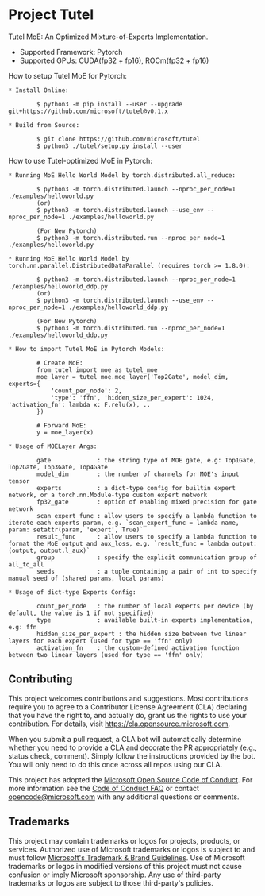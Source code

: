 # Project Tutel

Tutel MoE: An Optimized Mixture-of-Experts Implementation.

- Supported Framework: Pytorch
- Supported GPUs: CUDA(fp32 + fp16), ROCm(fp32 + fp16)

How to setup Tutel MoE for Pytorch:
```
* Install Online:

        $ python3 -m pip install --user --upgrade git+https://github.com/microsoft/tutel@v0.1.x

* Build from Source:

        $ git clone https://github.com/microsoft/tutel
        $ python3 ./tutel/setup.py install --user
```

How to use Tutel-optimized MoE in Pytorch:
```
* Running MoE Hello World Model by torch.distributed.all_reduce:

        $ python3 -m torch.distributed.launch --nproc_per_node=1 ./examples/helloworld.py
        (or)
        $ python3 -m torch.distributed.launch --use_env --nproc_per_node=1 ./examples/helloworld.py

        (For New Pytorch)
        $ python3 -m torch.distributed.run --nproc_per_node=1 ./examples/helloworld.py

* Running MoE Hello World Model by torch.nn.parallel.DistributedDataParallel (requires torch >= 1.8.0):

        $ python3 -m torch.distributed.launch --nproc_per_node=1 ./examples/helloworld_ddp.py
        (or)
        $ python3 -m torch.distributed.launch --use_env --nproc_per_node=1 ./examples/helloworld_ddp.py

        (For New Pytorch)
        $ python3 -m torch.distributed.run --nproc_per_node=1 ./examples/helloworld_ddp.py

* How to import Tutel MoE in Pytorch Models:

        # Create MoE:
        from tutel import moe as tutel_moe
        moe_layer = tutel_moe.moe_layer('Top2Gate', model_dim, experts={
            'count_per_node': 2,
            'type': 'ffn', 'hidden_size_per_expert': 1024, 'activation_fn': lambda x: F.relu(x), ..
        })

        # Forward MoE:
        y = moe_layer(x)

* Usage of MOELayer Args:

        gate             : the string type of MOE gate, e.g: Top1Gate, Top2Gate, Top3Gate, Top4Gate
        model_dim        : the number of channels for MOE's input tensor
        experts          : a dict-type config for builtin expert network, or a torch.nn.Module-type custom expert network
        fp32_gate        : option of enabling mixed precision for gate network
        scan_expert_func : allow users to specify a lambda function to iterate each experts param, e.g. `scan_expert_func = lambda name, param: setattr(param, 'expert', True)`
        result_func      : allow users to specify a lambda function to format the MoE output and aux_loss, e.g. `result_func = lambda output: (output, output.l_aux)`
        group            : specify the explicit communication group of all_to_all
        seeds            : a tuple containing a pair of int to specify manual seed of (shared params, local params)

* Usage of dict-type Experts Config:

        count_per_node   : the number of local experts per device (by default, the value is 1 if not specified)
        type             : available built-in experts implementation, e.g: ffn
        hidden_size_per_expert : the hidden size between two linear layers for each expert (used for type == 'ffn' only)
        activation_fn    : the custom-defined activation function between two linear layers (used for type == 'ffn' only)
```

## Contributing

This project welcomes contributions and suggestions.  Most contributions require you to agree to a
Contributor License Agreement (CLA) declaring that you have the right to, and actually do, grant us
the rights to use your contribution. For details, visit https://cla.opensource.microsoft.com.

When you submit a pull request, a CLA bot will automatically determine whether you need to provide
a CLA and decorate the PR appropriately (e.g., status check, comment). Simply follow the instructions
provided by the bot. You will only need to do this once across all repos using our CLA.

This project has adopted the [Microsoft Open Source Code of Conduct](https://opensource.microsoft.com/codeofconduct/).
For more information see the [Code of Conduct FAQ](https://opensource.microsoft.com/codeofconduct/faq/) or
contact [opencode@microsoft.com](mailto:opencode@microsoft.com) with any additional questions or comments.

## Trademarks

This project may contain trademarks or logos for projects, products, or services. Authorized use of Microsoft 
trademarks or logos is subject to and must follow 
[Microsoft's Trademark & Brand Guidelines](https://www.microsoft.com/en-us/legal/intellectualproperty/trademarks/usage/general).
Use of Microsoft trademarks or logos in modified versions of this project must not cause confusion or imply Microsoft sponsorship.
Any use of third-party trademarks or logos are subject to those third-party's policies.
